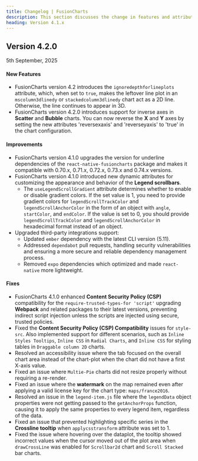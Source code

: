 ```yaml
---
title: Changelog | FusionCharts
description: This section discusses the change in features and attributes with the latest released version.
heading: Version 4.1.x
---
```


<h2 class="sub-heading">Version 4.2.0</h2>

<p class="release-date">5th September, 2025</p>

<h4>New Features</h4>

- FusionCharts version 4.2 introduces the `ignoredepthforlineplots` attribute, which, when set to `true`, makes the leftover line plot in an `mscolumn3dlinedy` or `stackedcolumn3dlinedy` chart act as a 2D line. Otherwise, the line continues to appear in 3D.
- FusionCharts version 4.2.0 introduces support for inverse axes in **Scatter** and **Bubble** charts. You can now reverse the **X** and **Y** axes by setting the new attributes 'reversexaxis' and 'reverseyaxis' to 'true' in the chart configuration. 
  
<h4>Improvements</h4>

- FusionCharts version 4.1.0 upgrades the version for underline dependencies of the `react-native-fusioncharts` package and makes it compatible with 0.70.x, 0.71.x, 0.72.x, 0.73.x and 0.74.x versions.
- FusionCharts version 4.1.0 introduced new dynamic attributes for customizing the appearance and behavior of the **Legend scrollbars**.
  - The `useLegendScrollGradient` attribute determines whether to enable or disable gradient colors. If the set value is 1, you need to provide gradient colors for `legendScrollTrackColor` and `legendScrollAnchorColor` in the form of an object with `angle`, `startColor`, and `endColor`. If the value is set to 0, you should provide `legendScrollTrackColor` and `legendScrollAnchorColor` in hexadecimal format instead of an object.
- Upgraded third-party integrations support:
  - Updated `ember` dependency with the latest CLI version (5.11).
  - Addressed `dependabot` pull requests, handling security vulnerabilities and ensuring a more secure and reliable dependency management process.
  - Removed `expo` dependencies which optimized and made `react-native` more lightweight.

<h4>Fixes</h4>

- FusionCharts 4.1.0 enhanced **Content Security Policy (CSP)** compatibility for the `require-trusted-types-for 'script'` upgrading **Webpack** and related packages to their latest versions, preventing indirect script injection unless the scripts are injected using secure, trusted policies.
- Fixed the **Content Security Policy (CSP) Compatibility** issues for `style-src`. Also implemented support for different scenarios, such as `Inline Styles Tooltips`, `Inline CSS` in `Radial Charts`, and `Inline CSS` for styling tables in `Draggable column 2D` charts.
- Resolved an accessibility issue where the tab focused on the overall chart area instead of the chart-plot when the chart did not have a first X-axis value.
- Fixed an issue where `Multie-Pie` charts did not resize properly without requiring a re-render.
- Fixed an issue where the **watermark** on the map remained even after applying a valid license key for the chart type: `maps/france2016`.
- Resolved an issue in the `legend-item.js` file where the `legendData` object properties were not getting passed to the `getAnchorProps` function, causing it to apply the same properties to every legend item, regardless of the data.
- Fixed an issue that prevented highlighting specific series in the **Crossline tooltip** when `applycsstransform` attribute was set to 1.
- Fixed the issue where hovering over the dataplot, the tooltip showed incorrect values when the cursor moved out of the plot area when `drawCrossLine` was enabled for `Scrollbar2d` chart and `Scroll Stacked` bar charts.


